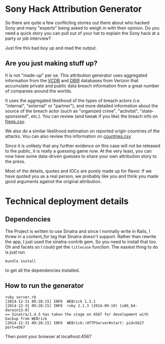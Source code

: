 # Sony Hack Attribution Generator

So there are quite a few conflicting stories out there about who hacked Sony and
many "experts" being asked to weigh in with their opinion. Do you need a
quick story you can pull out of your hat to explain the Sony hack at a party
or job interview?

Just fire this bad boy up and read the output.

## Are you just making stuff up?

It is not "made-up" per se. This attribution generator uses aggregated information
from the [VCDB](http://vcdb.org/) and [DBIR](http://www.verizonenterprise.com/DBIR/)
databases from Verizon that accumulate private and public data
breach information from a great number of companies around the worlds.

It uses the aggregated likelihood of the types of breach actors (i.e. "internal",
"external" or "partner"), and more detailed information about the source of the
breach actor (such as "organized crime", "activitst", "state-sponsored", etc.).
You can review (and tweak if you like) the breach info on [freqs.csv](https://github.com/blackfist/sonyhack/blob/master/freqs.csv).

We also do a similar likelihood estimation on reported origin countries of the attacks.
Vou can also review this information on [countries.csv](https://github.com/blackfist/sonyhack/blob/master/countries.csv)

Since it is unlikely that any further evidence on this case will not be released
to the public, it is really a guessing game now. At the very least, you can now have
some data-driven guesses to share your own attribution story to the press.

Most of the details, quotes and IOCs are purely made up for flavor. If we have
quoted you as a real person, we probably like you and think you made good arguments
against the original attribution.

# Technical deployment details

## Dependencies
The Project is written to use Sinatra and since I normally write in Rails, I
threw in a content_for tag that Sinatra doesn't support. Rather than rewrite
the app, I just used the sinatra-contrib gem. So you need to install that too.
Oh and facets so I could get the `titlecase` function. The easiest thing to do
is just run

    bundle install

to get all the dependencies installed.

## How to run the generator

    ruby server.rb
    [2014-12-31 09:28:15] INFO  WEBrick 1.3.1
    [2014-12-31 09:28:15] INFO  ruby 2.1.3 (2014-09-19) [x86_64-darwin13.0]
    == Sinatra/1.4.5 has taken the stage on 4567 for development with backup from WEBrick
    [2014-12-31 09:28:15] INFO  WEBrick::HTTPServer#start: pid=5627 port=4567

Then point your browser at localhost:4567
